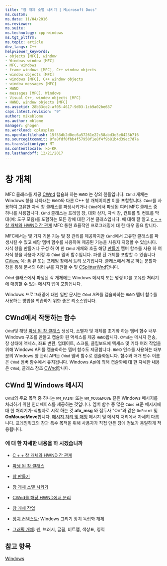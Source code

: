 ```yaml
---
title: "창 개체 소멸 시키기 | Microsoft Docs"
ms.custom: 
ms.date: 11/04/2016
ms.reviewer: 
ms.suite: 
ms.technology: cpp-windows
ms.tgt_pltfrm: 
ms.topic: article
dev_langs: C++
helpviewer_keywords:
- objects [MFC], window
- Windows window [MFC]
- MFC, windows
- frame windows [MFC], C++ window objects
- window objects [MFC]
- windows [MFC], C++ window objects
- window messages [MFC]
- HWND
- messages [MFC], Windows
- Visual C++, window objects [MFC]
- HWND, window objects [MFC]
ms.assetid: 28b33ce2-af05-4617-9d03-1cb9a02be687
caps.latest.revision: "9"
author: mikeblome
ms.author: mblome
manager: ghogen
ms.workload: cplusplus
ms.openlocfilehash: 15f53db2d0ec6a57261e22c58abd3e5e8423b716
ms.sourcegitcommit: 8fa8fdf0fbb4f57950f1e8f4f9b81b4d39ec7d7a
ms.translationtype: MT
ms.contentlocale: ko-KR
ms.lasthandoff: 12/21/2017
---
```

# <a name="window-objects"></a>창 개체
MFC 클래스를 제공 [CWnd](../mfc/reference/cwnd-class.md) 캡슐화 하는 `HWND` 는 창의 핸들입니다. `CWnd` 개체는 Windows 창을 나타내는 `HWND`와 다른 C++ 창 개체이지만 이를 포함합니다. `CWnd`를 사용하여 고유한 자식 창 클래스를 파생시키거나 `CWnd`에서 파생된 여러 MFC 클래스 중 하나를 사용합니다. `CWnd` 클래스는 프레임 창, 대화 상자, 자식 창, 컨트롤 및 컨트롤 막대(예: 도구 모음)를 포함하는 모든 창에 대한 기본 클래스입니다. 에 대해 잘 알고 [c + + 창 개체와 HWND 간 관계](../mfc/relationship-between-a-cpp-window-object-and-an-hwnd.md) MFC 통한 효율적인 프로그래밍에 대 한 매우 중요 합니다.  
  
 MFC에서는 몇 가지 기본 기능 및 창 관리를 제공하지만 `CWnd`에서 고유한 클래스를 파생시킬 수 있고 해당 멤버 함수를 사용하여 제공된 기능을 사용자 지정할 수 있습니다. 자식 창을 만들거나 구성 하 여 한 `CWnd` 개체와 호출 해당 [만들기](../mfc/reference/cwnd-class.md#create) 멤버 함수를 사용 하 여 자식 창을 사용자 지정 후 `CWnd` 멤버 함수입니다. 파생 된 개체를 포함할 수 있습니다 [CView](../mfc/reference/cview-class.md), 예: 폼 뷰 또는 프레임 창에서 트리 보기입니다. 클래스에서 제공 하는 분할자 창을 통해 문서의 여러 뷰를 지원할 수 및 [CSplitterWnd](../mfc/reference/csplitterwnd-class.md)합니다.  
  
 `CWnd` 클래스에서 파생된 각 개체에는 Windows 메시지 또는 명령 ID를 고유한 처리기에 매핑할 수 있는 메시지 맵이 포함됩니다.  
  
 Windows 프로그래밍에 대한 일반 문서는 `CWnd` API를 캡슐화하는 `HWND` 멤버 함수를 사용하는 방법을 학습하기 위한 좋은 리소스입니다.  
  
## <a name="functions-for-operating-on-a-cwnd"></a>CWnd에서 작동하는 함수  
 `CWnd`및 해당 [파생 된 창 클래스](../mfc/derived-window-classes.md) 생성자, 소멸자 및 개체를 초기화 하는 멤버 함수 내부 Windows 구조를 만들고 캡슐화 된 액세스를 제공 `HWND`합니다. `CWnd`는 메시지 전송, 창 상태에 액세스, 좌표 변환, 업데이트, 스크롤, 클립보드에 액세스 및 기타 여러 작업을 위해 Windows API를 캡슐화하는 멤버 함수도 제공합니다. `HWND` 인수를 사용하는 대부분의 Windows 창 관리 API는 `CWnd` 멤버 함수로 캡슐화됩니다. 함수와 매개 변수 이름은 `CWnd` 멤버 함수에서 유지됩니다. Windows Api에 의해 캡슐화에 대 한 자세한 내용은 `CWnd`, 클래스 참조 [CWnd](../mfc/reference/cwnd-class.md)합니다.  
  
## <a name="cwnd-and-windows-messages"></a>CWnd 및 Windows 메시지  
 `CWnd`의 주요 목적 중 하나는 `WM_PAINT` 또는 `WM_MOUSEMOVE` 같은 Windows 메시지를 처리하기 위한 인터페이스를 제공하는 것입니다. 멤버 함수 중 많은 `CWnd` 표준 메시지에 대 한 처리기가-식별자로 시작 하는 것 **afx_msg** 와 접두사 "On"와 같은 `OnPaint` 및 **OnMouseMove**합니다. [메시지 처리 및 매핑](../mfc/message-handling-and-mapping.md) 메시지 및 메시지 처리에서 자세히 다룹니다. 프레임워크의 창과 특수 목적을 위해 사용자가 직접 만든 창에 정보가 동일하게 적용됩니다.  
  
### <a name="what-do-you-want-to-know-more-about"></a>에 대 한 자세한 내용을 하 시겠습니까  
  
-   [C + + 창 개체와 HWND 간 관계](../mfc/relationship-between-a-cpp-window-object-and-an-hwnd.md)  
  
-   [파생 된 창 클래스](../mfc/derived-window-classes.md)  
  
-   [창 만들기](../mfc/creating-windows.md)  
  
-   [창 개체 소멸 시키기](../mfc/destroying-window-objects.md)  
  
-   [CWnd를 해당 HWND에서 분리](../mfc/detaching-a-cwnd-from-its-hwnd.md)  
  
-   [창 개체 작업](../mfc/working-with-window-objects.md)  
  
-   [장치 컨텍스트](../mfc/device-contexts.md): Windows 그리기 장치 독립화 개체  
  
-   [그래픽 개체](../mfc/graphic-objects.md): 펜, 브러시, 글꼴, 비트맵, 색상표, 영역  
  
## <a name="see-also"></a>참고 항목  
 [Windows](../mfc/windows.md)

